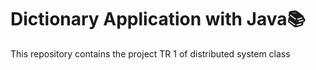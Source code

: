 # Dictionary Application with Java📚
This repository contains the project TR 1 of distributed system class 
